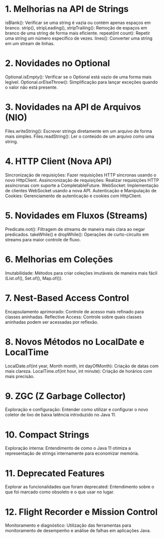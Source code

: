 # 1. Melhorias na API de Strings
isBlank(): Verificar se uma string é vazia ou contém apenas espaços em branco.
strip(), stripLeading(), stripTrailing(): Remoção de espaços em branco de uma string de forma mais eficiente.
repeat(int count): Repetir uma string um número específico de vezes.
lines(): Converter uma string em um stream de linhas.
# 2. Novidades no Optional
Optional.isEmpty(): Verificar se o Optional está vazio de uma forma mais legível.
Optional.orElseThrow(): Simplificação para lançar exceções quando o valor não está presente.
# 3. Novidades na API de Arquivos (NIO)
Files.writeString(): Escrever strings diretamente em um arquivo de forma mais simples.
Files.readString(): Ler o conteúdo de um arquivo como uma string.
# 4. HTTP Client (Nova API)
Sincronização de requisições: Fazer requisições HTTP síncronas usando o novo HttpClient.
Assincronização de requisições: Realizar requisições HTTP assíncronas com suporte a CompletableFuture.
WebSocket: Implementação de clientes WebSocket usando a nova API.
Autenticação e Manipulação de Cookies: Gerenciamento de autenticação e cookies com HttpClient.
# 5. Novidades em Fluxos (Streams)
Predicate.not(): Filtragem de streams de maneira mais clara ao negar predicados.
takeWhile() e dropWhile(): Operações de curto-circuito em streams para maior controle de fluxo.
# 6. Melhorias em Coleções
Imutabilidade: Métodos para criar coleções imutáveis de maneira mais fácil (List.of(), Set.of(), Map.of()).
# 7. Nest-Based Access Control
Encapsulamento aprimorado: Controle de acesso mais refinado para classes aninhadas.
Reflective Access: Controle sobre quais classes aninhadas podem ser acessadas por reflexão.
# 8. Novos Métodos no LocalDate e LocalTime
LocalDate.of(int year, Month month, int dayOfMonth): Criação de datas com mais clareza. 
LocalTime.of(int hour, int minute): Criação de horários com mais precisão.
# 9. ZGC (Z Garbage Collector)
Exploração e configuração: Entender como utilizar e configurar o novo coletor de lixo de baixa latência introduzido no Java 11.
# 10. Compact Strings
Exploração interna: Entendimento de como o Java 11 otimiza a representação de strings internamente para economizar memória.
# 11. Deprecated Features
Explorar as funcionalidades que foram deprecated: Entendimento sobre o que foi marcado como obsoleto e o que usar no lugar.
# 12. Flight Recorder e Mission Control
Monitoramento e diagnóstico: Utilização das ferramentas para monitoramento de desempenho e análise de falhas em aplicações Java.